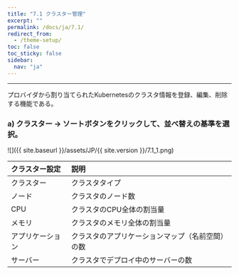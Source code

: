 ```yaml
---
title: "7.1 クラスター管理"
excerpt: ""
permalink: /docs/ja/7.1/
redirect_from:
  - /theme-setup/
toc: false
toc_sticky: false
sidebar:
  nav: "ja"
---
```



---

プロバイダから割り当てられたKubernetesのクラスタ情報を登録、編集、削除する機能である。

### a\) クラスター → ソートボタンをクリックして、並べ替えの基準を選択。
![]({{ site.baseurl }}/assets/JP/{{ site.version }}/7.1_1.png)

| **クラスター設定** | **説明** |
| :--- | :--- |
| クラスター | クラスタタイプ |
| ノード | クラスタのノード数 |
| CPU | クラスタのCPU全体の割当量 |
| メモリ | クラスタのメモリ全体の割当量 |
| アプリケーション | クラスタのアプリケーションマップ（名前空間）の数 |
| サーバー | クラスタでデプロイ中のサーバーの数 |



